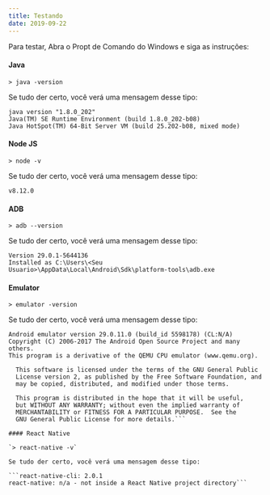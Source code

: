 ```yaml
---
title: Testando
date: 2019-09-22
---
```


Para testar, Abra o Propt de Comando do Windows e siga as instruções:

#### Java 

`> java -version`
 
Se tudo der certo, você verá uma mensagem desse tipo: 

```
java version "1.8.0_202"
Java(TM) SE Runtime Environment (build 1.8.0_202-b08)
Java HotSpot(TM) 64-Bit Server VM (build 25.202-b08, mixed mode)
```

#### Node JS

`> node -v`

Se tudo der certo, você verá uma mensagem desse tipo:

`v8.12.0`

#### ADB

`> adb --version`
 
Se tudo der certo, você verá uma mensagem desse tipo: 

```Android Debug Bridge version 1.0.41
Version 29.0.1-5644136
Installed as C:\Users\<Seu Usuario>\AppData\Local\Android\Sdk\platform-tools\adb.exe
```

#### Emulator

`> emulator -version`

Se tudo der certo, você verá uma mensagem desse tipo: 
```
Android emulator version 29.0.11.0 (build_id 5598178) (CL:N/A)
Copyright (C) 2006-2017 The Android Open Source Project and many others.
This program is a derivative of the QEMU CPU emulator (www.qemu.org).

  This software is licensed under the terms of the GNU General Public
  License version 2, as published by the Free Software Foundation, and
  may be copied, distributed, and modified under those terms.

  This program is distributed in the hope that it will be useful,
  but WITHOUT ANY WARRANTY; without even the implied warranty of
  MERCHANTABILITY or FITNESS FOR A PARTICULAR PURPOSE.  See the
  GNU General Public License for more details.```

#### React Native

`> react-native -v`

Se tudo der certo, você verá uma mensagem desse tipo: 

```react-native-cli: 2.0.1
react-native: n/a - not inside a React Native project directory```